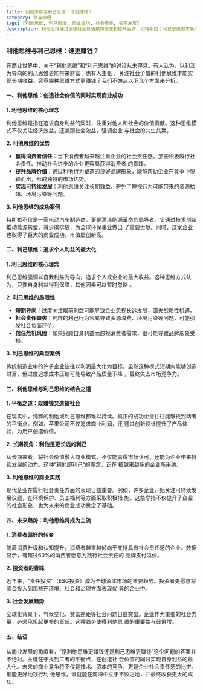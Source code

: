 ```yaml
---
title: 利他思维与利己思维：谁更赚钱？
category: 财富管理
tags: [利他思维, 利己思维, 商业成功, 社会责任, 长期发展]
description: 利他思维通过创造社会价值赢得信任和提升品牌，如特斯拉；利己思维追求最大利润但可能导致短期行为和信任危机。成功在于平衡两者，既赚钱也负责任。未来，消费者偏好和社会责任（ESG）投资将使利他思维成为主流，促进企业长远发展。
---
```

### 利他思维与利己思维：谁更赚钱？

在商业世界中，关于“利他思维”和“利己思维”的讨论从未停息。有人认为，以利润为导向的利己思维更能带来财富；也有人主张
，关注社会价值的利他思维才能实现长期收益。究竟哪种思维方式更赚钱？我们不妨从以下几个方面来分析。

#### 一、利他思维：创造社会价值的同时实现商业成功

**1. 利他思维的核心理念**

利他思维是指在追求自身利益的同时，注重对他人和社会的价值贡献。这种思维模式不仅关注经济效益，还兼顾社会效益，强调企业
与社会的共生共赢。

**2. 利他思维的优势**

- **赢得消费者信任**：当下消费者越来越注重企业的社会责任感。那些积极履行社会责任、推动社会进步的企业更容易获得消费者
的青睐。
- **提升品牌价值**：通过利他行为塑造的良好品牌形象，能够帮助企业在竞争中脱颖而出，形成独特的市场优势。
- **实现可持续发展**：利他思维关注长期效益，避免了短视行为可能带来的资源枯竭、环境污染等问题。

**3. 利他思维的成功案例**

特斯拉不仅是一家电动汽车制造商，更是清洁能源革命的倡导者。它通过技术创新推动能源转型，减少碳排放，为全球环保事业做出
了重要贡献。同时，这家企业也取得了巨大的商业成功，市值屡创新高。

#### 二、利己思维：追求个人利益的最大化

**1. 利己思维的核心理念**

利己思维强调以自我利益为导向，追求个人或企业的最大收益。这种思维方式认为，只要自身利益得到保障，其他因素可以暂时忽略
。

**2. 利己思维的局限性**

- **短期导向**：过度关注眼前利益可能导致企业忽视长远发展，错失战略性机遇。
- **社会责任缺失**：纯粹的利己行为容易导致资源浪费、环境污染等问题，可能引发社会负面评价。
- **信任危机风险**：如果只顾自身利益而忽视消费者需求，很可能导致品牌形象受损。

**3. 利己思维的典型案例**

传统制造业中的许多企业往往以利润最大化为目标。虽然这种模式短期内能够创造财富，但过度追求成本压缩可能导致产品质量下降
，最终失去市场竞争力。

#### 三、利他思维与利己思维的结合之道

**1. 平衡之道：既赚钱又造福社会**

在现实中，纯粹的利他或利己思维都难以持续。真正的成功企业往往能够找到两者的平衡点。例如，苹果公司不仅追求商业利润，还
通过创新设计提升了产品体验，为用户创造价值。

**2. 长期视角：利他是更长远的利己**

从长期来看，将社会价值融入商业模式，不仅能赢得市场认可，还能为企业带来持续发展的动力。这种“利他即利己”的理念，正在
被越来越多的企业所采纳。

**3. 利他思维的商业实践**

现代企业在履行社会责任方面的表现日益重要。例如，许多企业开始关注可持续发展议题，在环境保护、员工福利等方面采取积极措
施。这些举措不仅提升了企业的社会形象，也为未来的商业成功奠定了基础。

#### 四、未来趋势：利他思维将成为主流

**1. 消费者偏好的转变**

随着消费升级和认知提升，消费者越来越倾向于支持具有社会责任感的企业。数据显示，有超过60%的消费者愿意为践行社会责任的
品牌支付溢价。

**2. 投资者的青睐**

近年来，“责任投资”（ESG投资）成为全球资本市场的重要趋势。投资者更愿意将资金投入到那些在环境、社会和治理方面表现优
异的企业中。

**3. 社会发展趋势**

全球化背景下，气候变化、贫富差距等社会问题日益突出。企业作为重要的社会力量，必须承担起更多的责任。这种趋势使得利他思
维的重要性与日俱增。

#### 五、结语

从商业发展的角度看，“是利他思维更赚钱还是利己思维更赚钱”这个问题的答案并不绝对。关键在于找到二者的平衡点，在创造社
会价值的同时实现自身利益的最大化。未来的商业竞争将不仅是技术、资本的竞争，更是企业社会责任感的比拼。谁能更好地践行利
他思维，谁就能在商海中立于不败之地，并最终收获更大的成功。